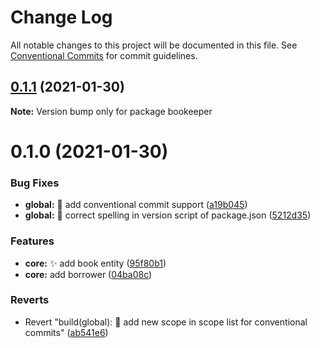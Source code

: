 # Change Log

All notable changes to this project will be documented in this file.
See [Conventional Commits](https://conventionalcommits.org) for commit guidelines.

## [0.1.1](https://github.com/fraol0912/bookeeper/compare/v0.1.0...v0.1.1) (2021-01-30)

**Note:** Version bump only for package bookeeper





# 0.1.0 (2021-01-30)


### Bug Fixes

* **global:** :hammer: add conventional commit support ([a19b045](https://github.com/fraol0912/bookeeper/commit/a19b045a498a932aef445d4c55410677a23a2d84))
* **global:** :wrench: correct spelling in version script of package.json ([5212d35](https://github.com/fraol0912/bookeeper/commit/5212d351ae323a8aafa0fe130c47314f532e24b7))


### Features

* **core:** :sparkles: add book entity ([95f80b1](https://github.com/fraol0912/bookeeper/commit/95f80b1e7425bcd697adbad59ddb298d533e34c0))
* **core:** add borrower ([04ba08c](https://github.com/fraol0912/bookeeper/commit/04ba08c2ced9b6d108dbb8e8e70ad4ab7b5f1063))


### Reverts

* Revert "build(global): :hammer: add new scope in scope list for conventional commits" ([ab541e6](https://github.com/fraol0912/bookeeper/commit/ab541e6078f65421b256dc7d17f091dd5eb6d60f))
